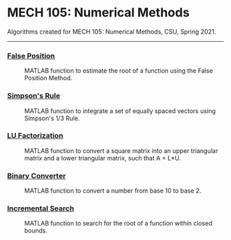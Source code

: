 # MECH 105: Numerical Methods
Algorithms created for MECH 105: Numerical Methods, CSU, Spring 2021.

***

### [False Position](https://github.com/katie-plese/MECH-105/tree/main/False%20Position)
<dl>
<dd>MATLAB function to estimate the root of a function using the False Position Method.</dd>
</dl>

### [Simpson's Rule](https://github.com/katie-plese/MECH-105/tree/main/Simpson's%20Rule)
<dl>
<dd>MATLAB function to integrate a set of equally spaced vectors using Simpson's 1/3 Rule.</dd>
</dl>

### [LU Factorization](https://github.com/katie-plese/MECH-105/tree/main/LU%20Factorization)
<dl>
<dd>MATLAB function to convert a square matrix into an upper triangular matrix and a lower triangular matrix, such that A = L*U.</dd>
</dl>

### [Binary Converter](https://github.com/katie-plese/MECH-105/tree/main/Binary%20Converter)
<dl>
<dd>MATLAB function to convert a number from base 10 to base 2.</dd>
</dl>

### [Incremental Search](https://github.com/katie-plese/MECH-105/tree/main/Incremental%20Search)
<dl>
<dd>MATLAB function to search for the root of a function within closed bounds.</dd>
</dl>
